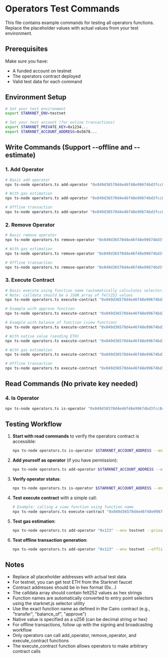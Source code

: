 # Operators Test Commands

This file contains example commands for testing all operators functions. Replace the placeholder values with actual values from your test environment.

## Prerequisites

Make sure you have:
- A funded account on testnet
- The operators contract deployed
- Valid test data for each command

## Environment Setup

```bash
# Set your test environment
export STARKNET_ENV=testnet

# Set your test account (for online transactions)
export STARKNET_PRIVATE_KEY=0x1234...
export STARKNET_ACCOUNT_ADDRESS=0x5678...
```

## Write Commands (Support --offline and --estimate)

### 1. Add Operator

```bash
# Basic add operator
npx ts-node operators.ts add-operator "0x049d36570d4e46f48e99674bd3fcc84644ddd6b96f7c741b1562b82f9e004dc7" --env testnet --privateKey $STARKNET_PRIVATE_KEY --accountAddress $STARKNET_ACCOUNT_ADDRESS

# With gas estimation
npx ts-node operators.ts add-operator "0x049d36570d4e46f48e99674bd3fcc84644ddd6b96f7c741b1562b82f9e004dc7" --env testnet --privateKey $STARKNET_PRIVATE_KEY --accountAddress $STARKNET_ACCOUNT_ADDRESS --estimate

# Offline transaction
npx ts-node operators.ts add-operator "0x049d36570d4e46f48e99674bd3fcc84644ddd6b96f7c741b1562b82f9e004dc7" --env testnet --offline
```

### 2. Remove Operator

```bash
# Basic remove operator
npx ts-node operators.ts remove-operator "0x049d36570d4e46f48e99674bd3fcc84644ddd6b96f7c741b1562b82f9e004dc7" --env testnet --privateKey $STARKNET_PRIVATE_KEY --accountAddress $STARKNET_ACCOUNT_ADDRESS

# With gas estimation
npx ts-node operators.ts remove-operator "0x049d36570d4e46f48e99674bd3fcc84644ddd6b96f7c741b1562b82f9e004dc7" --env testnet --privateKey $STARKNET_PRIVATE_KEY --accountAddress $STARKNET_ACCOUNT_ADDRESS --estimate

# Offline transaction
npx ts-node operators.ts remove-operator "0x049d36570d4e46f48e99674bd3fcc84644ddd6b96f7c741b1562b82f9e004dc7" --env testnet --offline
```

### 3. Execute Contract

```bash
# Basic execute using function name (automatically calculates selector)
# Note: calldata should be a JSON array of felt252 values
npx ts-node operators.ts execute-contract "0x049d36570d4e46f48e99674bd3fcc84644ddd6b96f7c741b1562b82f9e004dc7" "transfer" '["0x6789abcdef", "0x1000", "0x0"]' "0" --env testnet --privateKey $STARKNET_PRIVATE_KEY --accountAddress $STARKNET_ACCOUNT_ADDRESS

# Example with approve function
npx ts-node operators.ts execute-contract "0x049d36570d4e46f48e99674bd3fcc84644ddd6b96f7c741b1562b82f9e004dc7" "approve" '["0x6789abcdef", "0x1000", "0x0"]' "0" --env testnet --privateKey $STARKNET_PRIVATE_KEY --accountAddress $STARKNET_ACCOUNT_ADDRESS

# Example with balance_of function (view function)
npx ts-node operators.ts execute-contract "0x049d36570d4e46f48e99674bd3fcc84644ddd6b96f7c741b1562b82f9e004dc7" "balance_of" '["0x6789abcdef"]' "0" --env testnet --privateKey $STARKNET_PRIVATE_KEY --accountAddress $STARKNET_ACCOUNT_ADDRESS

# With native value (sending ETH)
npx ts-node operators.ts execute-contract "0x049d36570d4e46f48e99674bd3fcc84644ddd6b96f7c741b1562b82f9e004dc7" "deposit" '[]' "1000000000000000000" --env testnet --privateKey $STARKNET_PRIVATE_KEY --accountAddress $STARKNET_ACCOUNT_ADDRESS

# With gas estimation
npx ts-node operators.ts execute-contract "0x049d36570d4e46f48e99674bd3fcc84644ddd6b96f7c741b1562b82f9e004dc7" "transfer" '["0x123", "0x1000", "0x0"]' "0" --env testnet --privateKey $STARKNET_PRIVATE_KEY --accountAddress $STARKNET_ACCOUNT_ADDRESS --estimate

# Offline transaction
npx ts-node operators.ts execute-contract "0x049d36570d4e46f48e99674bd3fcc84644ddd6b96f7c741b1562b82f9e004dc7" "transfer" '["0x123", "0x1000", "0x0"]' "0" --env testnet --offline
```

## Read Commands (No private key needed)

### 4. Is Operator

```bash
npx ts-node operators.ts is-operator "0x049d36570d4e46f48e99674bd3fcc84644ddd6b96f7c741b1562b82f9e004dc7" --env testnet
```

## Testing Workflow

1. **Start with read commands** to verify the operators contract is accessible:
   ```bash
   npx ts-node operators.ts is-operator $STARKNET_ACCOUNT_ADDRESS --env testnet
   ```

2. **Add yourself as operator** (if you have permission):
   ```bash
   npx ts-node operators.ts add-operator $STARKNET_ACCOUNT_ADDRESS --env testnet --privateKey $STARKNET_PRIVATE_KEY --accountAddress $STARKNET_ACCOUNT_ADDRESS
   ```

3. **Verify operator status**:
   ```bash
   npx ts-node operators.ts is-operator $STARKNET_ACCOUNT_ADDRESS --env testnet
   ```

4. **Test execute contract** with a simple call:
   ```bash
   # Example: calling a view function using function name
   npx ts-node operators.ts execute-contract "0x049d36570d4e46f48e99674bd3fcc84644ddd6b96f7c741b1562b82f9e004dc7" "balance_of" '["0x123"]' "0" --env testnet --privateKey $STARKNET_PRIVATE_KEY --accountAddress $STARKNET_ACCOUNT_ADDRESS
   ```

5. **Test gas estimation**:
   ```bash
   npx ts-node operators.ts add-operator "0x123" --env testnet --privateKey $STARKNET_PRIVATE_KEY --accountAddress $STARKNET_ACCOUNT_ADDRESS --estimate
   ```

6. **Test offline transaction generation**:
   ```bash
   npx ts-node operators.ts add-operator "0x123" --env testnet --offline
   ```

## Notes

- Replace all placeholder addresses with actual test data
- For testnet, you can get test ETH from the Starknet faucet
- Contract addresses should be in hex format (0x...)
- The calldata array should contain felt252 values as hex strings
- Function names are automatically converted to entry point selectors using the starknet.js selector utility
- Use the exact function name as defined in the Cairo contract (e.g., "transfer", "balance_of", "approve")
- Native value is specified as a u256 (can be decimal string or hex)
- For offline transactions, follow up with the signing and broadcasting workflow
- Only operators can call add_operator, remove_operator, and execute_contract functions
- The execute_contract function allows operators to make arbitrary contract calls


